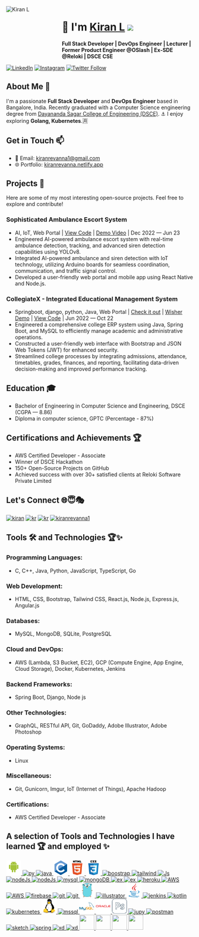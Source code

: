 <img align="left" width="150" height="150" alt="Kiran L" src="https://imgur.com/8WxdhgL.png?transparent=1&palette=1"/>

[homepage]: https://github.com/KiranRevanna1
# :wave: I'm [Kiran L][homepage] <img src="https://media.giphy.com/media/WUlplcMpOCEmTGBtBW/giphy.gif" width="60px"> 
**Full Stack Developer | DevOps Engineer | Lecturer | Former Product Engineer @OSlash | Ex-SDE @Reloki | DSCE CSE**

[![LinkedIn](https://img.shields.io/badge/LinkedIn-Connect-blue?style=for-the-badge&logo=linkedin)](https://www.linkedin.com/in/kiran-l-287586217/)
[![Instagram](https://img.shields.io/badge/Instagram-Follow-purple?style=for-the-badge&logo=instagram)](https://www.instagram.com/kiran_revanna_/)
[![Twitter Follow](https://img.shields.io/badge/twitter-follow-blue?style=for-the-badge&logo=twitter)](https://twitter.com/kiranrevanna1)
## About Me :thought_balloon:

I'm a passionate **Full Stack Developer** and **DevOps Engineer** based in Bangalore, India. Recently graduated with a Computer Science engineering degree from [Dayananda Sagar College of Engineering (DSCE)](https://www.dsce.edu.in). ⚓ I enjoy exploring **Golang, Kubernetes**.🈷️

## Get in Touch :mailbox:

- 📧 Email: [kiranrevanna1@gmail.com](mailto:kiranrevanna1@gmail.com)
- 🌐 Portfolio: [kiranrevanna.netlify.app](https://kiranrevanna.netlify.app)

## Projects 🚀  
Here are some of my most interesting open-source projects. Feel free to explore and contribute!

### Sophisticated Ambulance Escort System
- AI, IoT, Web Portal | [View Code](https://github.com/KiranRevanna1/A_Sophisticated_Ambulance_Escort_System) | [Demo Video](https://drive.google.com/file/d/1Iat4myDpkAsKp5eAq3iEqVj6mlSAtMT9/view?usp=drivesdk) | Dec 2022 — Jun 23
- Engineered AI-powered ambulance escort system with real-time ambulance detection, tracking, and advanced siren detection capabilities using YOLOv8.
- Integrated AI-powered ambulance and siren detection with IoT technology, utilizing Arduino boards for seamless coordination, communication, and traffic signal control.
- Developed a user-friendly web portal and mobile app using React Native and Node.js.

### CollegiateX - Integrated Educational Management System
- Springboot, django, python, Java, Web Portal | [Check it out](https://kiranrevanna.pythonanywhere.com) | [Wisher Demo](https://dsce-birthday-wisher-production.up.railway.app/) | [View Code](https://github.com/KiranRevanna1/CollegiateX) | Jun 2022 — Oct 22
- Engineered a comprehensive college ERP system using Java, Spring Boot, and MySQL to efficiently manage academic and administrative operations.
- Constructed a user-friendly web interface with Bootstrap and JSON Web Tokens (JWT) for enhanced security.
- Streamlined college processes by integrating admissions, attendance, timetables, grades, finances, and reporting, facilitating data-driven decision-making and improved performance tracking.

## Education 🎓

- Bachelor of Engineering in Computer Science and Engineering, DSCE (CGPA — 8.86)
- Diploma in computer science, GPTC (Percentage - 87%)

## Certifications and Achievements 🏆

- AWS Certified Developer - Associate
- Winner of DSCE Hackathon
- 150+ Open-Source Projects on GitHub
- Achieved success with over 30+ satisfied clients at Reloki Software Private Limited

## Let's Connect 🌐😇🎭

<p align="left">
<a href="https://www.linkedin.com/in/kiran-l-287586217/" target="blank"><img align="center" src="https://raw.githubusercontent.com/rahuldkjain/github-profile-readme-generator/master/src/images/icons/Social/linked-in-alt.svg" alt="kiran" height="30" width="40" /></a>
<a href="mailto:kiranrevanna01@gmail.com" target="blank"><img align="center" src="https://www.vectorlogo.zone/logos/gmail/gmail-icon.svg" alt="kr" height="30" width="40" /></a>
<a href="https://www.instagram.com/kiran_revanna_" target="blank"><img align="center" src="https://www.vectorlogo.zone/logos/instagram/instagram-icon.svg" alt="kr" height="30" width="40" /></a>
 <a href="https://twitter.com/kiranrevanna1" target="blank"><img align="center" src="https://raw.githubusercontent.com/rahuldkjain/github-profile-readme-generator/master/src/images/icons/Social/twitter.svg" alt="kiranrevanna1" height="30" width="40" /></a>
</p>

## Tools 🛠️ and Technologies 🏆✨

### Programming Languages:
- C, C++, Java, Python, JavaScript, TypeScript, Go

### Web Development:
- HTML, CSS, Bootstrap, Tailwind CSS, React.js, Node.js, Express.js, Angular.js

### Databases:
- MySQL, MongoDB, SQLite, PostgreSQL

### Cloud and DevOps:
- AWS (Lambda, S3 Bucket, EC2), GCP (Compute Engine, App Engine, Cloud Storage), Docker, Kubernetes, Jenkins

### Backend Frameworks:
- Spring Boot, Django, Node js

### Other Technologies:
- GraphQL, RESTful API, Git, GoDaddy, Adobe Illustrator, Adobe Photoshop

### Operating Systems:
- Linux

### Miscellaneous:
- Git, Gunicorn, Imgur, IoT (Internet of Things), Apache Hadoop

### Certifications:
- AWS Certified Developer - Associate
  
## A selection of Tools and Technologies I have learned 🏆 and employed ✨
<p align="left"> <a href="https://developer.android.com" target="_blank"> <img src="https://raw.githubusercontent.com/devicons/devicon/master/icons/android/android-original-wordmark.svg" alt="android" width="40" height="40"/> </a>  <a href="https://www.python.org/" target="_blank"> <img src="https://www.vectorlogo.zone/logos/python/python-icon.svg" alt="py" width="40" height="40"/> </a> <a href="https://www.java.com/" target="_blank"> <img src="https://www.vectorlogo.zone/logos/java/java-vertical.svg" alt="java" width="40" height="40"/> </a> <a href="https://www.cprogramming.com/" target="_blank"> <img src="https://raw.githubusercontent.com/devicons/devicon/master/icons/c/c-original.svg" alt="c" width="40" height="40"/> </a> <a href="https://www.w3.org/html/" target="_blank"> <img src="https://raw.githubusercontent.com/devicons/devicon/master/icons/html5/html5-original-wordmark.svg" alt="html5" width="40" height="40"/> </a><a href="https://www.w3schools.com/css/" target="_blank"> <img src="https://raw.githubusercontent.com/devicons/devicon/master/icons/css3/css3-original-wordmark.svg" alt="css3" width="40" height="40"/> </a> <a href="https://getbootstrap.com/" target="_blank"> <img src="https://www.vectorlogo.zone/logos/getbootstrap/getbootstrap-icon.svg" alt="boostrap" width="40" height="40"/> </a> <a href="https://tailwindcss.com/" target="_blank"> <img src="https://www.vectorlogo.zone/logos/tailwindcss/tailwindcss-icon.svg" alt="tailwind" width="40" height="40"/> </a> <a href="https://www.javascript.com/" target="_blank"> <img src="https://www.vectorlogo.zone/logos/javascript/javascript-icon.svg" alt="Js" width="40" height="40"/> </a> <a href="https://nodejs.org/" target="_blank"> <img src="https://www.vectorlogo.zone/logos/nodejs/nodejs-icon.svg" alt="nodeJs" width="40" height="40"/> </a> <a href="https://www.express-gateway.io/" target="_blank"> <img src="https://www.vectorlogo.zone/logos/express-gatewayio/express-gatewayio-icon.svg" alt="nodeJs" width="40" height="40"/> </a> <a href="https://www.mysql.com/" target="_blank"> <img src="https://www.vectorlogo.zone/logos/mysql/mysql-icon.svg" alt="mysql" width="40" height="40"/> </a> <a href="https://www.mongodb.com/" target="_blank"> <img src="https://www.vectorlogo.zone/logos/mongodb/mongodb-icon.svg" alt="mongoDB" width="40" height="40"/> </a> <a href="https://reactjs.org/" target="_blank"> <img src="https://www.vectorlogo.zone/logos/reactjs/reactjs-icon.svg" alt="ex" width="40" height="40"/> </a> <a href="https://www.oracle.com/in/" target="_blank"> <img src="https://www.vectorlogo.zone/logos/oracle/oracle-icon.svg" alt="ex" width="40" height="40"/> </a> <a href="https://www.heroku.com/" target="_blank"> <img src="https://www.vectorlogo.zone/logos/heroku/heroku-icon.svg" alt="heroku" width="40" height="40"/> </a> <a href="https://www.netlify.com/" target="_blank"> <img src="https://www.vectorlogo.zone/logos/netlify/netlify-icon.svg" alt="AWS" width="40" height="40"/> </a> <a href="https://aws.amazon.com/" target="_blank"> <img src="https://www.vectorlogo.zone/logos/amazon_aws/amazon_aws-icon.svg" alt="AWS" width="40" height="40"/> </a> <a href="https://firebase.google.com/" target="_blank"> <img src="https://www.vectorlogo.zone/logos/firebase/firebase-icon.svg" alt="firebase" width="40" height="40"/> </a> <a href="https://git-scm.com/" target="_blank"> <img src="https://www.vectorlogo.zone/logos/git-scm/git-scm-icon.svg" alt="git" width="40" height="40"/> </a>  <a href="https://www.godaddy.com/" target="_blank"> <img src="https://www.vectorlogo.zone/logos/godaddy/godaddy-icon.svg" alt="git" width="40" height="40"/> </a> <a href="https://golang.org" target="_blank"> <img src="https://raw.githubusercontent.com/devicons/devicon/master/icons/go/go-original.svg" alt="go" width="40" height="40"/> </a>  <a href="https://www.adobe.com/in/products/illustrator.html" target="_blank"> <img src="https://www.vectorlogo.zone/logos/adobe_illustrator/adobe_illustrator-icon.svg" alt="illustrator" width="40" height="40"/> </a> <a href="https://www.java.com" target="_blank"> <img src="https://raw.githubusercontent.com/devicons/devicon/master/icons/java/java-original.svg" alt="java" width="40" height="40"/> </a> <a href="https://www.jenkins.io" target="_blank"> <img src="https://www.vectorlogo.zone/logos/jenkins/jenkins-icon.svg" alt="jenkins" width="40" height="40"/> </a> <a href="https://kotlinlang.org" target="_blank"> <img src="https://www.vectorlogo.zone/logos/kotlinlang/kotlinlang-icon.svg" alt="kotlin" width="40" height="40"/> </a> <a href="https://kubernetes.io" target="_blank"> <img src="https://www.vectorlogo.zone/logos/kubernetes/kubernetes-icon.svg" alt="kubernetes" width="40" height="40"/> </a> <a href="https://www.linux.org/" target="_blank"> <img src="https://raw.githubusercontent.com/devicons/devicon/master/icons/linux/linux-original.svg" alt="linux" width="40" height="40"/> </a> <a href="https://www.microsoft.com/en-us/sql-server" target="_blank"> <img src="https://www.svgrepo.com/show/303229/microsoft-sql-server-logo.svg" alt="mssql" width="40" height="40"/> </a> <a href="https://www.mysql.com/" target="_blank"> <img src="https://raw.githubusercontent.com/devicons/devicon/master/icons/mysql/mysql-original-wordmark.svg" alt="mysql" width="40" height="40"/> </a> <a href="https://www.oracle.com/" target="_blank"> <img src="https://raw.githubusercontent.com/devicons/devicon/master/icons/oracle/oracle-original.svg" alt="oracle" width="40" height="40"/> </a> <a href="https://www.photoshop.com/en" target="_blank"> <img src="https://raw.githubusercontent.com/devicons/devicon/master/icons/photoshop/photoshop-line.svg" alt="photoshop" width="40" height="40"/> </a> <a href="https://jupyter.org/" target="_blank"> <img src="https://www.vectorlogo.zone/logos/jupyter/jupyter-icon.svg" alt="jupy" width="40" height="40"/> </a> <a href="https://postman.com" target="_blank"> <img src="https://www.vectorlogo.zone/logos/getpostman/getpostman-icon.svg" alt="postman" width="40" height="40"/> </a> <a href="https://www.sketch.com/" target="_blank"> <img src="https://www.vectorlogo.zone/logos/sketchapp/sketchapp-icon.svg" alt="sketch" width="40" height="40"/> </a> <a href="https://spring.io/" target="_blank"> <img src="https://www.vectorlogo.zone/logos/springio/springio-icon.svg" alt="spring" width="40" height="40"/> </a> <a href="https://www.figma.com/" target="_blank"> <img src="https://www.vectorlogo.zone/logos/figma/figma-icon.svg" alt="xd" width="40" height="40"/> </a> <a href="https://www.adobe.com/products/xd.html" target="_blank"> <img src="https://cdn.worldvectorlogo.com/logos/adobe-xd.svg" alt="xd" width="40" height="40"/> </a> <a href="https://gunicorn.org/" target="_blank"> <img src="https://www.vectorlogo.zone/logos/gunicorn/gunicorn-icon.svg" width="40" height="40"/> </a> <a href="https://imgur.com" target="_blank"> <img src="https://www.vectorlogo.zone/logos/imgur/imgur-icon.svg" width="40" height="40"/> </a> <a href="https://en.wikipedia.org/wiki/Internet_of_things" target="_blank"> <img src="https://logowiki.net/uploads/logo/a/amazon-internet-of-things.svg" width="40" height="40"/> </a> <a href="https://hadoop.apache.org/" target="_blank"> <img src="https://www.vectorlogo.zone/logos/apache_hadoop/apache_hadoop-icon.svg" width="40" height="40"/> </a> </p>

